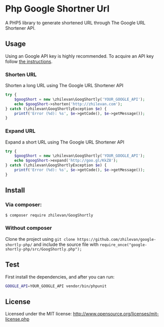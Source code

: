 # Php Google Shortner Url 


A PHP5 library to generate shortened URL through The Google URL Shortener API.

## Usage

Using an Google API key is highly recommended. To acquire an API key follow [the instructions](https://developers.google.com/url-shortener/v1/getting_started#APIKey).

### Shorten URL

Shorten a long URL using The Google URL Shortener API

```php
try {
    $googShort = new \zhilevan\GoogShortly('YOUR_GOOGLE_API');
    echo $googShort->shorten('http://zhilevan.com');
} catch (\zhilevan\GoogShortlyException $e) {
    printf('Error (%d): %s', $e->getCode(), $e->getMessage());
}
```

### Expand URL

Expand a short URL using The Google URL Shortener API

```php
try {
    $googShort = new \zhilevan\GoogShortly('YOUR_GOOGLE_API');
    echo $googShort->expand('http://goo.gl/KkZ8');
} catch (\zhilevan\GoogShortlyException $e) {
    printf('Error (%d): %s', $e->getCode(), $e->getMessage());
}
```

## Install

### Via composer:

```sh
$ composer require zhilevan/GoogShortly
```

### Without composer

Clone the project using `git clone https://github.com/zhilevan/google-shortly-php/`
and include the source file with `require_once("google-shortly-php/src/GoogShortly.php");`

## Test

First install the dependencies, and after you can run:

```bash
GOOGLE_API=YOUR_GOOGLE_API vendor/bin/phpunit
```

## License

Licensed under the MIT license: http://www.opensource.org/licenses/mit-license.php
